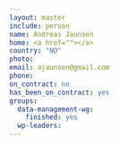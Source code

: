 ```yaml
---
layout: master
include: person
name: Andreas Jaunsen
home: <a href=""></a>
country: "NO"
photo:
email: ajaunsen@gmail.com
phone:
on_contract: no
has_been_on_contract: yes
groups:
  data-management-wg:
    finished: yes
  wp-leaders:
---
```

